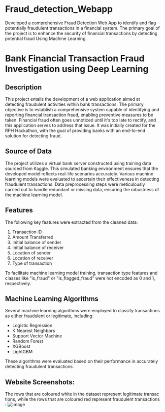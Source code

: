 # Fraud_detection_Webapp
Developed a comprehensive Fraud Detection Web App to identify and flag potentially fraudulent transactions in a financial system. The primary goal of the project is to enhance the security of financial transactions by detecting potential fraud Using Machine Learning.

# Bank Financial Transaction Fraud Investigation using Deep Learning

## Description
This project entails the development of a web application aimed at detecting fraudulent activities within bank transactions. The primary objective is to establish a comprehensive system capable of identifying and reporting financial transaction fraud, enabling preventive measures to be taken. Financial fraud often goes unnoticed until it's too late to rectify, and this application serves to address that issue. It was initially created for the RPH Hackathon, with the goal of providing banks with an end-to-end solution for detecting fraud.

## Source of Data
The project utilizes a virtual bank server constructed using training data sourced from Kaggle. This simulated banking environment ensures that the developed model reflects real-life scenarios accurately. Various machine learning models were evaluated to ascertain their effectiveness in detecting fraudulent transactions. Data preprocessing steps were meticulously carried out to handle redundant or missing data, ensuring the robustness of the machine learning model.

## Features
The following key features were extracted from the cleaned data:
1. Transaction ID
2. Amount Transferred
3. Initial balance of sender
4. Initial balance of receiver
5. Location of sender
6. Location of receiver
7. Type of transaction

To facilitate machine learning model training, transaction type features and classes like "is_fraud" or "is_flagged_fraud" were hot encoded as 0 and 1, respectively.

## Machine Learning Algorithms
Several machine learning algorithms were employed to classify transactions as either fraudulent or legitimate, including:
- Logistic Regression
- K Nearest Neighbors
- Support Vector Machine
- Random Forest
- XGBoost
- LightGBM

These algorithms were evaluated based on their performance in accurately detecting fraudulent transactions.

## Website Screenshots:
The rows that are coloured white in the dataset represent legitimate transactions, while the rows that are coloured red represent fraudulent transactions: 
![image](https://github.com/AbhirajkarBajpai/Fraud_detection_Webapp/assets/122393161/8dffb461-788f-45bd-abe3-5e9987befd3b)



